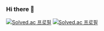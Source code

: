 ### Hi there 👋

[![Solved.ac
프로필](http://mazassumnida.wtf/api/v2/generate_badge?boj=rich32123)](https://solved.ac/rich32123)
[![Solved.ac
프로필](http://mazassumnida.wtf/api/v2/generate_badge?boj=co1dtype)](https://solved.ac/co1dtype)

<!--
**co1dtype/co1dtype** is a ✨ _special_ ✨ repository because its `README.md` (this file) appears on your GitHub profile.

Here are some ideas to get you started:

- 🔭 I’m currently working on ...
- 🌱 I’m currently learning ...
- 👯 I’m looking to collaborate on ...
- 🤔 I’m looking for help with ...
- 💬 Ask me about ...
- 📫 How to reach me: ...
- 😄 Pronouns: ...
- ⚡ Fun fact: ...
-->
